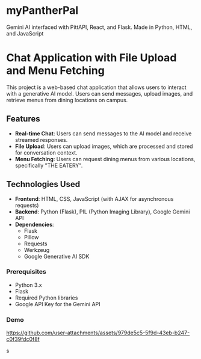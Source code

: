 # myPantherPal
Gemini AI interfaced with PittAPI, React, and Flask. Made in Python, HTML, and JavaScript
# Chat Application with File Upload and Menu Fetching

This project is a web-based chat application that allows users to interact with a generative AI model. Users can send messages, upload images, and retrieve menus from dining locations on campus.

## Features

- **Real-time Chat**: Users can send messages to the AI model and receive streamed responses.
- **File Upload**: Users can upload images, which are processed and stored for conversation context.
- **Menu Fetching**: Users can request dining menus from various locations, specifically "THE EATERY".

## Technologies Used

- **Frontend**: HTML, CSS, JavaScript (with AJAX for asynchronous requests)
- **Backend**: Python (Flask), PIL (Python Imaging Library), Google Gemini API
- **Dependencies**:
  - Flask
  - Pillow
  - Requests
  - Werkzeug
  - Google Generative AI SDK

### Prerequisites

- Python 3.x
- Flask
- Required Python libraries 
- Google API Key for the Gemini API

### Demo

https://github.com/user-attachments/assets/979de5c5-5f9d-43eb-b247-c0f39fdc0f8f

s

